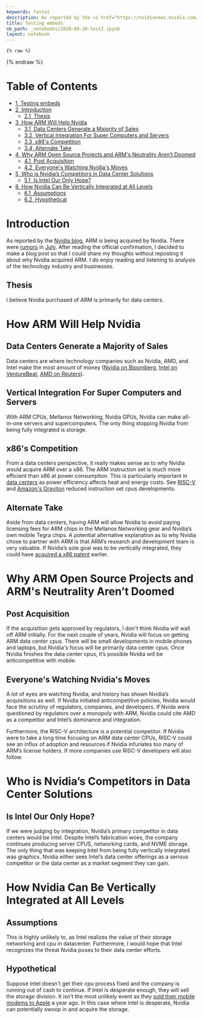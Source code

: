 ```yaml
---
keywords: fastai
description: As reported by the <a href="https://nvidianews.nvidia.com/news/nvidia-to-acquire-arm-for-40-billion-creating-worlds-premier-computing-company-for-the-age-of-ai">Nvidia blog</a>, ARM is being acquired by Nvidia. There were <a href="https://www.theverge.com/circuitbreaker/2020/7/31/21349332/nvidia-talks-buy-arm-processor-mobile-deal-32-billion-softbank-purchase-rumor">rumors</a> in <a href="https://www.wsj.com/articles/softbank-explores-options-for-chip-designer-arm-holdings-11594672437">July</a>. After reading the official confirmation, I decided to make a blog post so that I could share my thoughts without reposting it about why Nvidia acquired ARM. I do enjoy reading and listening to analysis of the technology industry and businesses.
title: Testing embeds
nb_path: _notebooks/2020-09-30-test2.ipynb
layout: notebook
---
```


<!--
#################################################
### THIS FILE WAS AUTOGENERATED! DO NOT EDIT! ###
#################################################
# file to edit: _notebooks/2020-09-30-test2.ipynb
-->

<div class="container" id="notebook-container">
        
    {% raw %}
    
<div class="cell border-box-sizing code_cell rendered">

</div>
    {% endraw %}

<div class="cell border-box-sizing text_cell rendered"><div class="inner_cell">
<div class="text_cell_render border-box-sizing rendered_html">
<p><h1>Table of Contents<span class="tocSkip"></span></h1></p>
<div class="toc"><ul class="toc-item"><li><span><a href="#Testing-embeds" data-toc-modified-id="Testing-embeds-1"><span class="toc-item-num">1&nbsp;&nbsp;</span>Testing embeds</a></span></li><li><span><a href="#Introduction" data-toc-modified-id="Introduction-2"><span class="toc-item-num">2&nbsp;&nbsp;</span>Introduction</a></span><ul class="toc-item"><li><span><a href="#Thesis" data-toc-modified-id="Thesis-2.1"><span class="toc-item-num">2.1&nbsp;&nbsp;</span>Thesis</a></span></li></ul></li><li><span><a href="#How-ARM-Will-Help-Nvidia" data-toc-modified-id="How-ARM-Will-Help-Nvidia-3"><span class="toc-item-num">3&nbsp;&nbsp;</span>How ARM Will Help Nvidia</a></span><ul class="toc-item"><li><span><a href="#Data-Centers-Generate-a-Majority-of-Sales" data-toc-modified-id="Data-Centers-Generate-a-Majority-of-Sales-3.1"><span class="toc-item-num">3.1&nbsp;&nbsp;</span>Data Centers Generate a Majority of Sales</a></span></li><li><span><a href="#Vertical-Integration-For-Super-Computers-and-Servers" data-toc-modified-id="Vertical-Integration-For-Super-Computers-and-Servers-3.2"><span class="toc-item-num">3.2&nbsp;&nbsp;</span>Vertical Integration For Super Computers and Servers</a></span></li><li><span><a href="#x86's-Competition" data-toc-modified-id="x86's-Competition-3.3"><span class="toc-item-num">3.3&nbsp;&nbsp;</span>x86's Competition</a></span></li><li><span><a href="#Alternate-Take" data-toc-modified-id="Alternate-Take-3.4"><span class="toc-item-num">3.4&nbsp;&nbsp;</span>Alternate Take</a></span></li></ul></li><li><span><a href="#Why-ARM-Open-Source-Projects-and-ARM's-Neutrality-Aren’t-Doomed" data-toc-modified-id="Why-ARM-Open-Source-Projects-and-ARM's-Neutrality-Aren’t-Doomed-4"><span class="toc-item-num">4&nbsp;&nbsp;</span>Why ARM Open Source Projects and ARM's Neutrality Aren’t Doomed</a></span><ul class="toc-item"><li><span><a href="#Post-Acquisition" data-toc-modified-id="Post-Acquisition-4.1"><span class="toc-item-num">4.1&nbsp;&nbsp;</span>Post Acquisition</a></span></li><li><span><a href="#Everyone's-Watching-Nvidia's-Moves" data-toc-modified-id="Everyone's-Watching-Nvidia's-Moves-4.2"><span class="toc-item-num">4.2&nbsp;&nbsp;</span>Everyone's Watching Nvidia's Moves</a></span></li></ul></li><li><span><a href="#Who-is-Nvidia’s-Competitors-in-Data-Center-Solutions" data-toc-modified-id="Who-is-Nvidia’s-Competitors-in-Data-Center-Solutions-5"><span class="toc-item-num">5&nbsp;&nbsp;</span>Who is Nvidia’s Competitors in Data Center Solutions</a></span><ul class="toc-item"><li><span><a href="#Is-Intel-Our-Only-Hope?" data-toc-modified-id="Is-Intel-Our-Only-Hope?-5.1"><span class="toc-item-num">5.1&nbsp;&nbsp;</span>Is Intel Our Only Hope?</a></span></li></ul></li><li><span><a href="#How-Nvidia-Can-Be-Vertically-Integrated-at-All-Levels" data-toc-modified-id="How-Nvidia-Can-Be-Vertically-Integrated-at-All-Levels-6"><span class="toc-item-num">6&nbsp;&nbsp;</span>How Nvidia Can Be Vertically Integrated at All Levels</a></span><ul class="toc-item"><li><span><a href="#Assumptions" data-toc-modified-id="Assumptions-6.1"><span class="toc-item-num">6.1&nbsp;&nbsp;</span>Assumptions</a></span></li><li><span><a href="#Hypothetical" data-toc-modified-id="Hypothetical-6.2"><span class="toc-item-num">6.2&nbsp;&nbsp;</span>Hypothetical</a></span></li></ul></li></ul></div>
</div>
</div>
</div>
<div class="cell border-box-sizing text_cell rendered"><div class="inner_cell">
<div class="text_cell_render border-box-sizing rendered_html">
<h1 id="Introduction">Introduction<a class="anchor-link" href="#Introduction"> </a></h1><p>As reported by the <a href="https://nvidianews.nvidia.com/news/nvidia-to-acquire-arm-for-40-billion-creating-worlds-premier-computing-company-for-the-age-of-ai">Nvidia blog</a>, ARM is being acquired by Nvidia. There were <a href="https://www.theverge.com/circuitbreaker/2020/7/31/21349332/nvidia-talks-buy-arm-processor-mobile-deal-32-billion-softbank-purchase-rumor">rumors</a> in <a href="https://www.wsj.com/articles/softbank-explores-options-for-chip-designer-arm-holdings-11594672437">July</a>. After reading the official confirmation, I decided to make a blog post so that I could share my thoughts without reposting it about why Nvidia acquired ARM. I do enjoy reading and listening to analysis of the technology industry and businesses.</p>
<h2 id="Thesis">Thesis<a class="anchor-link" href="#Thesis"> </a></h2><p>I believe Nvidia purchased of ARM is primarily for data centers.</p>

</div>
</div>
</div>
<div class="cell border-box-sizing text_cell rendered"><div class="inner_cell">
<div class="text_cell_render border-box-sizing rendered_html">
<h1 id="How-ARM-Will-Help-Nvidia">How ARM Will Help Nvidia<a class="anchor-link" href="#How-ARM-Will-Help-Nvidia"> </a></h1><h2 id="Data-Centers-Generate-a-Majority-of-Sales">Data Centers Generate a Majority of Sales<a class="anchor-link" href="#Data-Centers-Generate-a-Majority-of-Sales"> </a></h2><p>Data centers are where technology companies such as Nvidia, AMD, and Intel make the most amount of money (<a href="https://www.bloomberg.com/news/articles/2020-08-19/nvidia-gives-bullish-forecast-on-surging-data-center-demand">Nvidia on Bloomberg</a>, <a href="https://venturebeat.com/2020/01/23/intels-strong-20-2-billion-q4-revenues-driven-by-datacenter-growth/">Intel on VentureBeat</a>, <a href="https://www.reuters.com/article/us-amd-results-idUSKCN1PN2WR">AMD on Reuters</a>).</p>
<h2 id="Vertical-Integration-For-Super-Computers-and-Servers">Vertical Integration For Super Computers and Servers<a class="anchor-link" href="#Vertical-Integration-For-Super-Computers-and-Servers"> </a></h2><p>With ARM CPUs, Mellanox Networking, Nvidia GPUs, Nvidia can make all-in-one servers and supercomputers. The only thing stopping Nvidia from being fully integrated is storage.</p>
<h2 id="x86's-Competition">x86's Competition<a class="anchor-link" href="#x86's-Competition"> </a></h2><p>From a data centers perspective, it really makes sense as to why Nvidia would acquire ARM over a x86. The ARM instruction set is much more efficient than x86 at power consumption. This is particularly important in <a href="https://www.networkworld.com/article/2283252/data-center-power--the-cost-reality.html">data centers</a> as power efficiency affects heat and energy costs. See <a href="https://tachyum.com/pr-2020-08-04.shtml">RISC-V</a> and <a href="https://www.anandtech.com/show/15578/cloud-clash-amazon-graviton2-arm-against-intel-and-amd">Amazon's Graviton</a> reduced instruction set cpus developments.</p>
<h2 id="Alternate-Take">Alternate Take<a class="anchor-link" href="#Alternate-Take"> </a></h2><p>Aside from data centers, having ARM will allow Nvidia to avoid paying licensing fees for ARM chips in the Mellanox Networking gear and Nvidia’s own mobile Tegra chips. 
A potential alternative explanation as to why Nvidia chose to partner with ARM is that ARM’s research and development team is very valuable. If Nvidia’s sole goal was to be vertically integrated, they could have <a href="http://www.digitimes.com/news/a20090327PD204.html">acquired a x86 patent</a> earlier.</p>

</div>
</div>
</div>
<div class="cell border-box-sizing text_cell rendered"><div class="inner_cell">
<div class="text_cell_render border-box-sizing rendered_html">
<h1 id="Why-ARM-Open-Source-Projects-and-ARM's-Neutrality-Aren&#8217;t-Doomed">Why ARM Open Source Projects and ARM's Neutrality Aren&#8217;t Doomed<a class="anchor-link" href="#Why-ARM-Open-Source-Projects-and-ARM's-Neutrality-Aren&#8217;t-Doomed"> </a></h1><h2 id="Post-Acquisition">Post Acquisition<a class="anchor-link" href="#Post-Acquisition"> </a></h2><p>If the acquisition gets approved by regulators, I don't think Nvidia will wall off ARM initially. For the next couple of years, Nvidia will focus on getting ARM data center cpus. There will be small developments in mobile phones and laptops, but Nvidia's focus will be primarily data center cpus. Once Nvidia finishes the data center cpus, it’s possible Nvidia will be anticompetitive with mobile.</p>
<h2 id="Everyone's-Watching-Nvidia's-Moves">Everyone's Watching Nvidia's Moves<a class="anchor-link" href="#Everyone's-Watching-Nvidia's-Moves"> </a></h2><p>A lot of eyes are watching Nvidia, and history has shown Nvidia’s acquisitions as well. If Nvidia initiated anticompetitive policies, Nvidia would face the scrutiny of regulators, companies, and developers. If Nvida were questioned by regulators over a monopoly with ARM, Nvidia could cite AMD as a competitor and Intel’s dominance and integration.</p>
<p>Furthermore, the RISC-V architecture is a potential competitor. If Nvidia were to take a long time focusing on ARM data center CPUs, RISC-V could see an influx of adoption and resources if Nvidia infuriates too many of ARM’s license holders. If more companies use RISC-V developers will also follow.</p>

</div>
</div>
</div>
<div class="cell border-box-sizing text_cell rendered"><div class="inner_cell">
<div class="text_cell_render border-box-sizing rendered_html">
<h1 id="Who-is-Nvidia&#8217;s-Competitors-in-Data-Center-Solutions">Who is Nvidia&#8217;s Competitors in Data Center Solutions<a class="anchor-link" href="#Who-is-Nvidia&#8217;s-Competitors-in-Data-Center-Solutions"> </a></h1><h2 id="Is-Intel-Our-Only-Hope?">Is Intel Our Only Hope?<a class="anchor-link" href="#Is-Intel-Our-Only-Hope?"> </a></h2><p>If we were judging by integration, Nvidia’s primary competitor in data centers would be Intel. Despite Intel’s fabrication woes, the company continues producing server CPUS, networking cards, and NVME storage. The only thing that was keeping Intel from being fully vertically integrated was graphics. Nvidia either sees Intel’s data center offerings as a serious competitor or the data center as a market segment they can gain.</p>

</div>
</div>
</div>
<div class="cell border-box-sizing text_cell rendered"><div class="inner_cell">
<div class="text_cell_render border-box-sizing rendered_html">
<h1 id="How-Nvidia-Can-Be-Vertically-Integrated-at-All-Levels">How Nvidia Can Be Vertically Integrated at All Levels<a class="anchor-link" href="#How-Nvidia-Can-Be-Vertically-Integrated-at-All-Levels"> </a></h1><h2 id="Assumptions">Assumptions<a class="anchor-link" href="#Assumptions"> </a></h2><p>This is highly unlikely to, as Intel realizes the value of their storage networking and cpu in datacenter. Furthermore, I would hope that Intel recognizes the threat Nvidia poses to their data center efforts.</p>
<h2 id="Hypothetical">Hypothetical<a class="anchor-link" href="#Hypothetical"> </a></h2><p>Suppose Intel doesn't get their cpu process fixed and the company is running out of cash to continue. If Intel is desperate enough, they will sell the storage division. It isn’t the most unlikely event as they <a href="https://www.cnbc.com/2019/08/01/intel-future-in-5g-networks-after-apple-buys-modem-business.html">sold their mobile modems to Apple</a> a year ago. In this case where intel is desperate, Nvidia can potentially swoop in and acquire the storage.</p>

</div>
</div>
</div>
</div>
 


